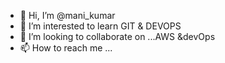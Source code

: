 - 👋 Hi, I’m @mani_kumar
- 👀 I’m interested to learn GIT & DEVOPS
- 💞️ I’m looking to collaborate on ...AWS &devOps 
- 📫 How to reach me ...

<!---
mani3-debug/mani3-debug is a ✨ special ✨ repository because its `README.md` (this file) appears on your GitHub profile.
You can click the Preview link to take a look at your changes.
--->
